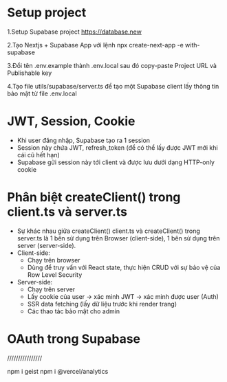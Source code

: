 # Setup project

1.Setup Supabase project https://database.new

2.Tạo Nextjs + Supabase App với lệnh npx create-next-app -e with-supabase

3.Đổi tên .env.example thành .env.local sau đó copy-paste Project URL và Publishable key

4.Tạo file utils/supabase/server.ts để tạo một Supabase client lấy thông tin bảo mật từ file .env.local

# JWT, Session, Cookie

- Khi user đăng nhập, Supabase tạo ra 1 session
- Session này chứa JWT, refresh_token (để có thể lấy được JWT mới khi cái cũ hết hạn)
- Supabase gửi session này tới client và được lưu dưới dạng HTTP-only cookie

# Phân biệt createClient() trong client.ts và server.ts

- Sự khác nhau giữa createClient() client.ts và createClient() trong server.ts là 1 bên sử dụng trên Browser (client-side), 1 bên sử dụng trên server (server-side).
- Client-side:
  - Chạy trên browser
  - Dùng để truy vấn với React state, thực hiện CRUD với sự bảo vệ của Row Level Security
- Server-side:
  - Chạy trên server
  - Lấy cookie của user -> xác minh JWT -> xác minh được user (Auth)
  - SSR data fetching (lấy dữ liệu trước khi render trang)
  - Các thao tác bảo mật cho admin

# OAuth trong Supabase

////////////////

npm i geist
npm i @vercel/analytics
